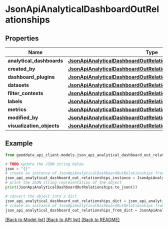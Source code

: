 # JsonApiAnalyticalDashboardOutRelationships


## Properties

Name | Type | Description | Notes
------------ | ------------- | ------------- | -------------
**analytical_dashboards** | [**JsonApiAnalyticalDashboardOutRelationshipsAnalyticalDashboards**](JsonApiAnalyticalDashboardOutRelationshipsAnalyticalDashboards.md) |  | [optional] 
**created_by** | [**JsonApiAnalyticalDashboardOutRelationshipsCreatedBy**](JsonApiAnalyticalDashboardOutRelationshipsCreatedBy.md) |  | [optional] 
**dashboard_plugins** | [**JsonApiAnalyticalDashboardOutRelationshipsDashboardPlugins**](JsonApiAnalyticalDashboardOutRelationshipsDashboardPlugins.md) |  | [optional] 
**datasets** | [**JsonApiAnalyticalDashboardOutRelationshipsDatasets**](JsonApiAnalyticalDashboardOutRelationshipsDatasets.md) |  | [optional] 
**filter_contexts** | [**JsonApiAnalyticalDashboardOutRelationshipsFilterContexts**](JsonApiAnalyticalDashboardOutRelationshipsFilterContexts.md) |  | [optional] 
**labels** | [**JsonApiAnalyticalDashboardOutRelationshipsLabels**](JsonApiAnalyticalDashboardOutRelationshipsLabels.md) |  | [optional] 
**metrics** | [**JsonApiAnalyticalDashboardOutRelationshipsMetrics**](JsonApiAnalyticalDashboardOutRelationshipsMetrics.md) |  | [optional] 
**modified_by** | [**JsonApiAnalyticalDashboardOutRelationshipsCreatedBy**](JsonApiAnalyticalDashboardOutRelationshipsCreatedBy.md) |  | [optional] 
**visualization_objects** | [**JsonApiAnalyticalDashboardOutRelationshipsVisualizationObjects**](JsonApiAnalyticalDashboardOutRelationshipsVisualizationObjects.md) |  | [optional] 

## Example

```python
from gooddata_api_client.models.json_api_analytical_dashboard_out_relationships import JsonApiAnalyticalDashboardOutRelationships

# TODO update the JSON string below
json = "{}"
# create an instance of JsonApiAnalyticalDashboardOutRelationships from a JSON string
json_api_analytical_dashboard_out_relationships_instance = JsonApiAnalyticalDashboardOutRelationships.from_json(json)
# print the JSON string representation of the object
print(JsonApiAnalyticalDashboardOutRelationships.to_json())

# convert the object into a dict
json_api_analytical_dashboard_out_relationships_dict = json_api_analytical_dashboard_out_relationships_instance.to_dict()
# create an instance of JsonApiAnalyticalDashboardOutRelationships from a dict
json_api_analytical_dashboard_out_relationships_from_dict = JsonApiAnalyticalDashboardOutRelationships.from_dict(json_api_analytical_dashboard_out_relationships_dict)
```
[[Back to Model list]](../README.md#documentation-for-models) [[Back to API list]](../README.md#documentation-for-api-endpoints) [[Back to README]](../README.md)


